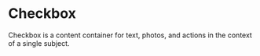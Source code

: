 # Checkbox

Checkbox is a content container for text, photos, and actions in the context of a single subject.
